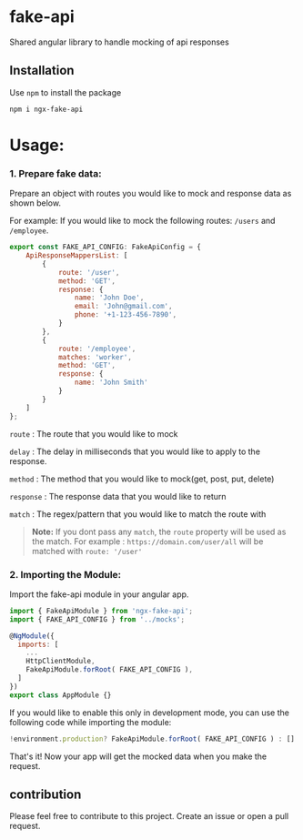 # fake-api
Shared angular library to handle mocking of api responses

## Installation
Use `npm` to install the package

    npm i ngx-fake-api

# Usage:

### 1. Prepare fake data:

Prepare an object with routes you would like to mock and response data as shown below.

For example: If you would like to mock the following routes:
`/users` and `/employee`.

```javascript
export const FAKE_API_CONFIG: FakeApiConfig = {
    ApiResponseMappersList: [
        {
            route: '/user',
            method: 'GET',
            response: {
                name: 'John Doe',
                email: 'John@gmail.com',
                phone: '+1-123-456-7890',
            }
        },
        {
            route: '/employee',
            matches: 'worker',
            method: 'GET',
            response: {
                name: 'John Smith'
            }
        }
    ]
};

```

`route` : The route that you would like to mock

`delay` : The delay in milliseconds that you would like to apply to the response.

`method` : The method that you would like to mock(get, post, put, delete)

`response` : The response data that you would like to return

`match` : The regex/pattern that you would like to match the route with

> **Note:** If you dont pass any `match`, the `route` property will be used as the match. For example : `https://domain.com/user/all` will be matched with `route: '/user'`


### 2. Importing the Module:

Import the fake-api module in your angular app.

```javascript
import { FakeApiModule } from 'ngx-fake-api';
import { FAKE_API_CONFIG } from '../mocks';

@NgModule({
  imports: [
    ...
    HttpClientModule,
    FakeApiModule.forRoot( FAKE_API_CONFIG ),
  ]
})
export class AppModule {}
```

If you would like to enable this only in development mode, you can use the following code while importing the module:

```javascript
!environment.production? FakeApiModule.forRoot( FAKE_API_CONFIG ) : []
```

That's it! 
Now your app will get the mocked data when you make the request.

## contribution

Please feel free to contribute to this project. Create an issue or open a pull request.